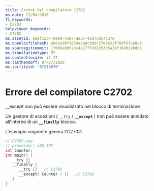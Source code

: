 ```yaml
---
title: Errore del compilatore C2702
ms.date: 11/04/2016
f1_keywords:
- C2702
helpviewer_keywords:
- C2702
ms.assetid: 6def15d4-9a8d-43e7-ae35-42d7cb57c27e
ms.openlocfilehash: eb8a19bf5d29a2a0c69dc27e9b22f76df63ce8e8
ms.sourcegitcommit: 1f009ab0f2cc4a177f2d1353d5a38f164612bdb1
ms.translationtype: MT
ms.contentlocale: it-IT
ms.lasthandoff: 07/27/2020
ms.locfileid: "87216076"
---
```

# <a name="compiler-error-c2702"></a>Errore del compilatore C2702

__except non può essere visualizzato nel blocco di terminazione

Un gestore di eccezioni ( `__try` / **`__except`** ) non può essere annidato all'interno di un **`__finally`** blocco.

L'esempio seguente genera l'C2702:

```cpp
// C2702.cpp
// processor: x86 IPF
int Counter;
int main() {
   __try {}
   __finally {
      __try {}   // C2702
      __except( Counter ) {}   // C2702
   }
}
```
